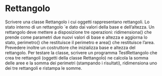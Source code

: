 # Rettangolo
 Scrivere una classe Rettangolo i cui oggetti rappresentano rettangoli. Lo stato interno di un rettangolo `e dato dai valori della base e dell’altezza. Un rettangolo deve mettere a disposizione tre operazioni: ridimensiona() che prende come parametri due nuovi valori di base e altezza e aggiorna lo stato, perimetro() che restituisce il perimetro e area() che restituisce l’area. Prevedere inoltre un costruttore che inizializza base e altezza del rettangolo. Per testare la classe, scrivere un programma TestRettangolo che crea tre rettangoli (oggetti della classe Rettangolo) ne calcola la somma delle aree e la somma dei perimetri (stampando i risultati), ridimensiona uno dei tre rettangoli e ristampa le somme.
